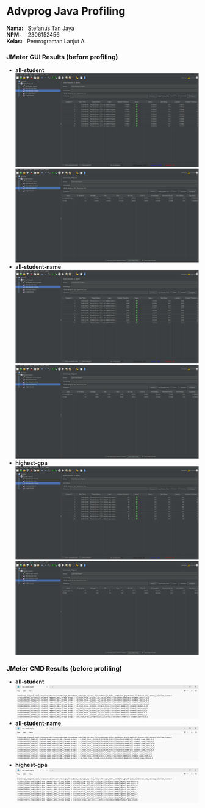 # Advprog Java Profiling
**Nama:**   &nbsp; Stefanus Tan Jaya<br>
**NPM:**    &nbsp;&ensp; 2306152456<br>
**Kelas:**  &nbsp; Pemrograman Lanjut A<br>

### JMeter GUI Results (before profiling)
* **all-student**
![](before-profiling-tests/gui-all-student.jpg)
![](before-profiling-tests/gui-all-student-sum.jpg)
* **all-student-name**
![](before-profiling-tests/gui-all-student-name.jpg)
![](before-profiling-tests/gui-all-student-name-sum.jpg)
* **highest-gpa**
![](before-profiling-tests/gui-highest-gpa.jpg)
![](before-profiling-tests/gui-highest-gpa-sum.jpg)
### JMeter CMD Results (before profiling)
* **all-student**
![](before-profiling-tests/cmd-all-student.jpg)
* **all-student-name**
![](before-profiling-tests/cmd-all-student-name.jpg)
* **highest-gpa**
![](before-profiling-tests/cmd-highest-gpa.jpg)